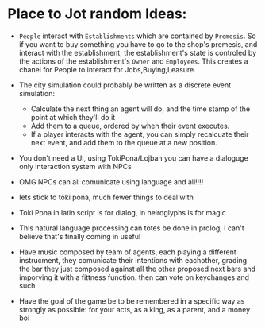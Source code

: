 # Place to Jot random Ideas:
+ `People` interact with `Establishments` which are contained by `Premesis`. So if you want to buy something you have to go to the shop's premesis, and interact with the establishment; the establishment's state is controled by the actions of the establishment's `Owner` and `Employees`. This creates a chanel for People to interact for Jobs,Buying,Leasure.
+ The city simulation could probably be written as a discrete event simulation:
    + Calculate the next thing an agent will do, and the time stamp of the point at which they'll do it
    + Add them to a queue, ordered by when their event executes.
    + If a player interacts with the agent, you can simply recalcuate their next event, and add them to the queue at a new position.
+ You don't need a UI, using TokiPona/Lojban you can have a dialoguge only interaction system with NPCs
+ OMG NPCs can all comunicate using language and all!!!!
+ lets stick to toki pona, much fewer things to deal with
+ Toki Pona in latin script is for dialog, in heiroglyphs is for magic
+ This natural language processing can totes be done in prolog, I can't believe that's finally coming in useful

+ Have music composed by team of agents, each playing a different instrucment, they comunicate their intentions with eachother, grading the bar they just composed against all the other proposed next bars and  imporving  it with a fittness  function. then  can vote on  keychanges  and such

+ Have the goal of the game be to be remembered in a specific way as strongly as possible: for your acts, as a king, as a parent, and a money boi
